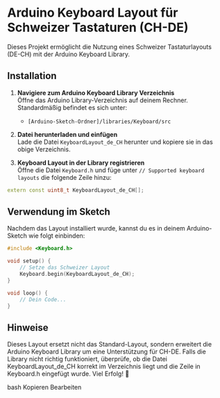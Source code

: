 # Arduino Keyboard Layout für Schweizer Tastaturen (CH-DE)

Dieses Projekt ermöglicht die Nutzung eines Schweizer Tastaturlayouts (DE-CH) mit der Arduino Keyboard Library.

## Installation

1. **Navigiere zum Arduino Keyboard Library Verzeichnis**  
   Öffne das Arduino Library-Verzeichnis auf deinem Rechner. Standardmäßig befindet es sich unter:
   - `[Arduino-Sketch-Ordner]/libraries/Keyboard/src`


2. **Datei herunterladen und einfügen**  
Lade die Datei `KeyboardLayout_de_CH` herunter und kopiere sie in das obige Verzeichnis.

3. **Keyboard Layout in der Library registrieren**  
Öffne die Datei `Keyboard.h` und füge unter `// Supported keyboard layouts` die folgende Zeile hinzu:
```cpp
extern const uint8_t KeyboardLayout_de_CH[];
```
## Verwendung im Sketch
Nachdem das Layout installiert wurde, kannst du es in deinem Arduino-Sketch wie folgt einbinden:
```cpp
#include <Keyboard.h>

void setup() {
    // Setze das Schweizer Layout
    Keyboard.begin(KeyboardLayout_de_CH); 
}

void loop() {
    // Dein Code...
}
```


## Hinweise
Dieses Layout ersetzt nicht das Standard-Layout, sondern erweitert die Arduino Keyboard Library um eine Unterstützung für CH-DE.
Falls die Library nicht richtig funktioniert, überprüfe, ob die Datei KeyboardLayout_de_CH korrekt im Verzeichnis liegt und die Zeile in Keyboard.h eingefügt wurde.
Viel Erfolg! 🚀

bash
Kopieren
Bearbeiten
